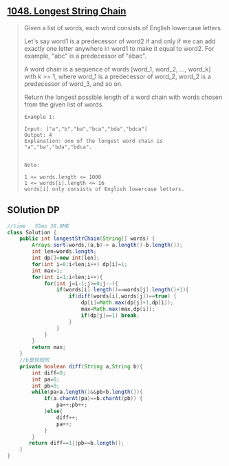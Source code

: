 ## [1048. Longest String Chain](https://leetcode-cn.com/problems/longest-string-chain/)

> Given a list of words, each word consists of English lowercase letters.
>
> Let's say word1 is a predecessor of word2 if and only if we can add exactly one letter anywhere in word1 to make it equal to word2.  For example, "abc" is a predecessor of "abac".
>
> A word chain is a sequence of words [word_1, word_2, ..., word_k] with k >= 1, where word_1 is a predecessor of word_2, word_2 is a predecessor of word_3, and so on.
>
> Return the longest possible length of a word chain with words chosen from the given list of words.
>
>  
>
> ```
> Example 1:
> 
> Input: ["a","b","ba","bca","bda","bdca"]
> Output: 4
> Explanation: one of the longest word chain is "a","ba","bda","bdca".
> 
> 
> Note:
> 
> 1 <= words.length <= 1000
> 1 <= words[i].length <= 16
> words[i] only consists of English lowercase letters.
> ```
>
> 

## SOlution DP

```java
//time   55ms 38.8MB
class Solution {
    public int longestStrChain(String[] words) {
        Arrays.sort(words,(a,b)-> a.length()-b.length());
        int len=words.length;
        int dp[]=new int[len];
        for(int i=0;i<len;i++) dp[i]=1;
        int max=1;
        for(int i=1;i<len;i++){
            for(int j=i-1;j>=0;j--){
                if(words[i].length()==words[j].length()+1){
                    if(diff(words[i],words[j])==true) {
                        dp[i]=Math.max(dp[j]+1,dp[i]);
                        max=Math.max(max,dp[i]);
                        if(dp[j]==1) break;
                    }
                }
            }
        }
        return max;
    }
    //b是较短的
    private boolean diff(String a,String b){
        int diff=0;
        int pa=0;
        int pb=0;
        while(pa<a.length()&&pb<b.length()){
            if(a.charAt(pa)==b.charAt(pb)) {
                pa++;pb++;
            }else{
                diff++;
                pa++;
            }
        }
       return diff==1||pb==b.length();
    }
}
```

